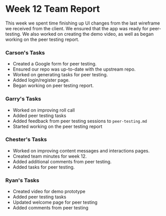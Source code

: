 # Week 12 Team Report

This week we spent time finishing up UI changes from the last wireframe we received from the client. We ensured that the
app was ready for peer-testing. We also worked on creating the demo video, as well as began working on the peer testing
report.

### Carson's Tasks

- Created a Google form for peer testing.
- Ensured our repo was up-to-date with the upstream repo.
- Worked on generating tasks for peer testing.
- Added login/register page.
- Began working on peer testing report.

### Garry's Tasks
- Worked on improving roll call
- Added peer testing tasks
- Added feedback from peer testing sessions to `peer-testing.md`
- Started working on the peer testing report

### Chester's Tasks
- Worked on improving content messages and interactions pages.
- Created team minutes for week 12.
- Added additional comments from peer testing.
- Added tasks for peer testing.

### Ryan's Tasks
 - Created video for demo prototype
 - Added peer testing tasks
 - Updated welcome page for peer testing
 - Added comments from peer testing

